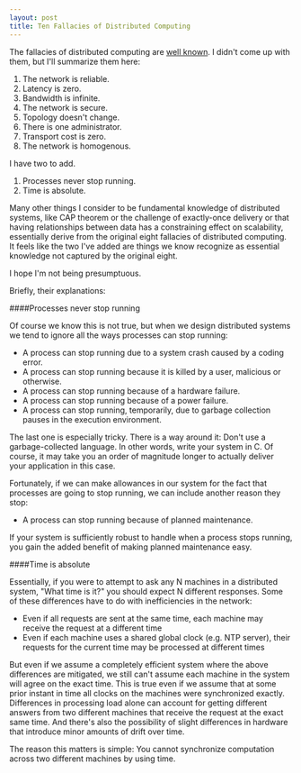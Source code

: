 ```yaml
---
layout: post
title: Ten Fallacies of Distributed Computing
---
```

The fallacies of distributed computing are [well known](https://blogs.oracle.com/jag/resource/Fallacies.html).  I didn't come up with them, but I'll summarize them here:

1. The network is reliable.
1. Latency is zero.
1. Bandwidth is infinite.
1. The network is secure.
1. Topology doesn't change.
1. There is one administrator.
1. Transport cost is zero.
1. The network is homogenous.

I have two to add.  

1. Processes never stop running.
1. Time is absolute.

Many other things I consider to be fundamental knowledge of distributed systems, like CAP theorem or the challenge of exactly-once delivery or that having relationships between data has a constraining effect on scalability, essentially derive from the original eight fallacies of distributed computing.  It feels like the two I've added are things we know recognize as essential knowledge not captured by the original eight.

I hope I'm not being presumptuous.

Briefly, their explanations:

####Processes never stop running

Of course we know this is not true, but when we design distributed systems we tend to ignore all the ways processes can stop running:

* A process can stop running due to a system crash caused by a coding error.
* A process can stop running because it is killed by a user, malicious or otherwise.
* A process can stop running because of a hardware failure.
* A process can stop running because of a power failure.
* A process can stop running, temporarily, due to garbage collection pauses in the execution environment.

The last one is especially tricky.  There is a way around it:  Don't use a garbage-collected language.  In other words, write your system in C.  Of course, it may take you an order of magnitude longer to actually deliver your application in this case.

Fortunately, if we can make allowances in our system for the fact that processes are going to stop running, we can include another reason they stop:

* A process can stop running because of planned maintenance.

If your system is sufficiently robust to handle when a process stops running, you gain the added benefit of making planned maintenance easy.

####Time is absolute

Essentially, if you were to attempt to ask any N machines in a distributed system, "What time is it?" you should expect N different responses.  Some of these differences have to do with inefficiencies in the network:

* Even if all requests are sent at the same time, each machine may receive the request at a different time
* Even if each machine uses a shared global clock (e.g. NTP server), their requests for the current time may be processed at different times

But even if we assume a completely efficient system where the above differences are mitigated, we still can't assume each machine in the system will agree on the exact time.  This is true even if we assume that at some prior instant in time all clocks on the machines were synchronized exactly.  Differences in processing load alone can account for getting different answers from two different machines that receive the request at the exact same time.  And there's also the possibility of slight differences in hardware that introduce minor amounts of drift over time.

The reason this matters is simple:  You cannot synchronize computation across two different machines by using time.
